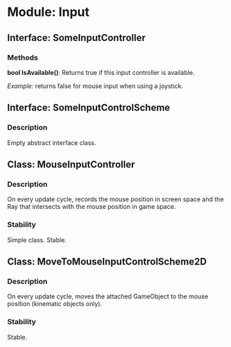 # Module: Input

## Interface: SomeInputController

### Methods

**bool IsAvailable()**: Returns true if this input controller is available.

_Example:_ returns false for mouse input when using a joystick.

## Interface: SomeInputControlScheme

### Description

Empty abstract interface class.

## Class: MouseInputController

### Description

On every update cycle, records the mouse position in screen space and the Ray that intersects with the mouse position in game space.

### Stability

Simple class. Stable.

## Class: MoveToMouseInputControlScheme2D

### Description

On every update cycle, moves the attached GameObject to the mouse position (kinematic objects only).

### Stability

Stable.

